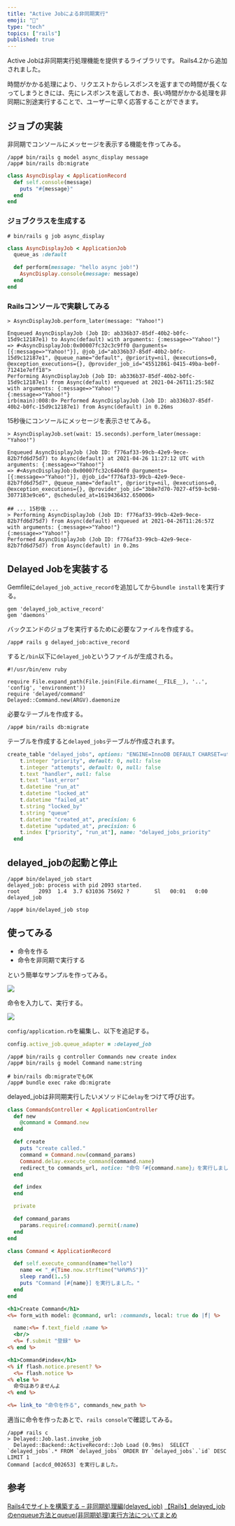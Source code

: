 ```yaml
---
title: "Active Jobによる非同期実行"
emoji: "📑"
type: "tech"
topics: ["rails"]
published: true
---
```


Active Jobは非同期実行処理機能を提供するライブラリです。
Rails4.2から追加されました。

時間がかかる処理により、リクエストからレスポンスを返すまでの時間が長くなってしまうときには、先にレスポンスを返しておき、長い時間がかかる処理を非同期に別途実行することで、ユーザーに早く応答することができます。

## ジョブの実装

非同期でコンソールにメッセージを表示する機能を作ってみる。

```
/app# bin/rails g model async_display message
/app# bin/rails db:migrate
```

```ruby:models/async_display.rb
class AsyncDisplay < ApplicationRecord
  def self.console(message)
    puts "#{message}"
  end
end
```

### ジョブクラスを生成する

```
# bin/rails g job async_display
```

```ruby:async_display_job.rb
class AsyncDisplayJob < ApplicationJob
  queue_as :default

  def perform(message: "hello async job!")
    AsyncDisplay.console(message: message)
  end
end
```

### Railsコンソールで実験してみる

```
> AsyncDisplayJob.perform_later(message: "Yahoo!")

Enqueued AsyncDisplayJob (Job ID: ab336b37-85df-40b2-b0fc-15d9c12187e1) to Async(default) with arguments: {:message=>"Yahoo!"}
=> #<AsyncDisplayJob:0x00007fc32c3c9ff0 @arguments=[{:message=>"Yahoo!"}], @job_id="ab336b37-85df-40b2-b0fc-15d9c12187e1", @queue_name="default", @priority=nil, @executions=0, @exception_executions={}, @provider_job_id="45512861-0415-49ba-be0f-71241e7eff18">
Performing AsyncDisplayJob (Job ID: ab336b37-85df-40b2-b0fc-15d9c12187e1) from Async(default) enqueued at 2021-04-26T11:25:58Z with arguments: {:message=>"Yahoo!"}
{:message=>"Yahoo!"}
irb(main):008:0> Performed AsyncDisplayJob (Job ID: ab336b37-85df-40b2-b0fc-15d9c12187e1) from Async(default) in 0.26ms
```

15秒後にコンソールにメッセージを表示させてみる。
```
> AsyncDisplayJob.set(wait: 15.seconds).perform_later(message: "Yahoo!")

Enqueued AsyncDisplayJob (Job ID: f776af33-99cb-42e9-9ece-82b7fd6d75d7) to Async(default) at 2021-04-26 11:27:12 UTC with arguments: {:message=>"Yahoo!"}
=> #<AsyncDisplayJob:0x00007fc32c6404f0 @arguments=[{:message=>"Yahoo!"}], @job_id="f776af33-99cb-42e9-9ece-82b7fd6d75d7", @queue_name="default", @priority=nil, @executions=0, @exception_executions={}, @provider_job_id="3b8e7d70-7027-4f59-bc98-3077183e9ce6", @scheduled_at=1619436432.650006>

## ... 15秒後 ...
> Performing AsyncDisplayJob (Job ID: f776af33-99cb-42e9-9ece-82b7fd6d75d7) from Async(default) enqueued at 2021-04-26T11:26:57Z with arguments: {:message=>"Yahoo!"}
{:message=>"Yahoo!"}
Performed AsyncDisplayJob (Job ID: f776af33-99cb-42e9-9ece-82b7fd6d75d7) from Async(default) in 0.2ms
```

## Delayed Jobを実装する

Gemfileに`delayed_job_active_record`を追加してから`bundle install`を実行する。

```ruby:Gemfile
gem 'delayed_job_active_record'
gem 'daemons'
```

バックエンドのジョブを実行するために必要なファイルを作成する。
```
/app# rails g delayed_job:active_record
```

すると`/bin`以下に`delayed_job`というファイルが生成される。

```ruby:bin/delayed_job
#!/usr/bin/env ruby

require File.expand_path(File.join(File.dirname(__FILE__), '..', 'config', 'environment'))
require 'delayed/command'
Delayed::Command.new(ARGV).daemonize
```

必要なテーブルを作成する。
```
/app# bin/rails db:migrate
```

テーブルを作成すると`delayed_jobs`テーブルが作成されます。
```ruby
create_table "delayed_jobs", options: "ENGINE=InnoDB DEFAULT CHARSET=utf8mb4 COLLATE=utf8mb4_0900_ai_ci", force: :cascade do |t|
    t.integer "priority", default: 0, null: false
    t.integer "attempts", default: 0, null: false
    t.text "handler", null: false
    t.text "last_error"
    t.datetime "run_at"
    t.datetime "locked_at"
    t.datetime "failed_at"
    t.string "locked_by"
    t.string "queue"
    t.datetime "created_at", precision: 6
    t.datetime "updated_at", precision: 6
    t.index ["priority", "run_at"], name: "delayed_jobs_priority"
  end
```

## delayed_jobの起動と停止

```
/app# bin/delayed_job start
delayed_job: process with pid 2093 started.
root      2093  1.4  3.7 631036 75692 ?        Sl   00:01   0:00 delayed_job

/app# bin/delayed_job stop
```

## 使ってみる

- 命令を作る
- 命令を非同期で実行する

という簡単なサンプルを作ってみる。

![](https://storage.googleapis.com/zenn-user-upload/sssef19n66s3upw5lk4kpbrx54av)

命令を入力して、実行する。

![](https://storage.googleapis.com/zenn-user-upload/3qom02etqu01qf3qc66m00xwf4vb)

`config/application.rb`を編集し、以下を追記する。

```ruby:config/application.rb
config.active_job.queue_adapter = :delayed_job
```

```
/app# bin/rails g controller Commands new create index
/app# bin/rails g model Command name:string

# bin/rails db:migrateでもOK
/app# bundle exec rake db:migrate
```

delayed_jobは非同期実行したいメソッドに`delay`をつけて呼び出す。

```ruby:app/controllers/commands_controller.rb
class CommandsController < ApplicationController
  def new
    @command = Command.new
  end

  def create
    puts "create called."
    command = Command.new(command_params)
    Command.delay.execute_command(command.name)
    redirect_to commands_url, notice: "命令「#{command.name}」を実行しました。"
  end

  def index
  end

  private

  def command_params
    params.require(:command).permit(:name)
  end
end
```

```ruby:app/models/command.rb
class Command < ApplicationRecord

  def self.execute_command(name="hello")
    name << "_#{Time.now.strftime("%H%M%S")}"
    sleep rand(1..5)
    puts "Command [#{name}] を実行しました。"
  end
end
```

```erb:app/views/commands/new.html.erb
<h1>Create Command</h1>
<%= form_with model: @command, url: :commands, local: true do |f| %>

  name:<%= f.text_field :name %>
  <br/>
  <%= f.submit "登録" %>
<% end %>
```
```erb:app/views/commands/index.html.erb
<h1>Command#index</h1>
<% if flash.notice.present? %>
  <%= flash.notice %>
<% else %>
  命令はありませんよ
<% end %>

<%= link_to "命令を作る", commands_new_path %>
```

適当に命令を作ったあとで、`rails console`で確認してみる。

```
/app# rails c
> Delayed::Job.last.invoke_job
  Delayed::Backend::ActiveRecord::Job Load (0.9ms)  SELECT `delayed_jobs`.* FROM `delayed_jobs` ORDER BY `delayed_jobs`.`id` DESC LIMIT 1
Command [acdcd_002653] を実行しました。
```


## 参考

[Rails4でサイトを構築する – 非同期処理編(delayed_job)](https://techracho.bpsinc.jp/kazumasa-ogawa/2014_09_25/17541)
[【Rails】delayed_jobのenqueue方法とqueue(非同期処理)実行方法についてまとめ](https://shirusu-ni-tarazu.hatenablog.jp/entry/2014/05/08/040156)